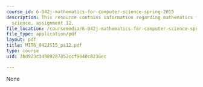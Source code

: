 ```yaml
---
course_id: 6-042j-mathematics-for-computer-science-spring-2015
description: This resource contains information regarding mathematics for computer
  science, assignment 12.
file_location: /coursemedia/6-042j-mathematics-for-computer-science-spring-2015/3bd923c34989287052ccf9040c8238ec_MIT6_042JS15_ps12.pdf
file_type: application/pdf
layout: pdf
title: MIT6_042JS15_ps12.pdf
type: course
uid: 3bd923c34989287052ccf9040c8238ec

---
```

None